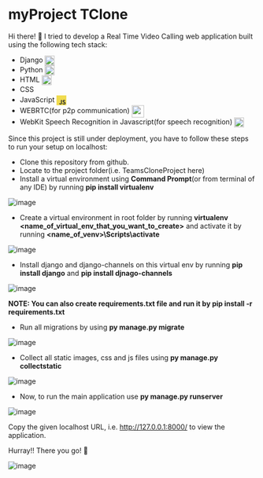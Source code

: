 # myProject TClone
Hi there! 👋
I tried to develop a Real Time Video Calling web application built using the following tech stack:

- Django  <img src="https://alternative.me/media/256/django-icon-2jqi6c39eg9fnfmv-c.png" width=20px height=20px align=center>
- Python <img src="https://tse3.mm.bing.net/th?id=OIP.CYpqc79M1jl94xw__TzDiQHaHa&pid=Api&P=0&w=300&h=300" width=20px height=20px align=center>
- HTML <img src="https://maxcdn.icons8.com/Share/icon/Logos/html_51600.png" width=20px height=20px align=center>
- CSS <img src="https://3.bp.blogspot.com/-oRSUw_TmO9o/XIb61m88fcI/AAAAAAAAIq0/vnxl2zzsXEQsnHI2fH4GjKu_ZT0urRo4wCK4BGAYYCw/s1600/icon%2Bcss%2B3.png" width=15px height=20px align=center>
- JavaScript <img src="https://raw.githubusercontent.com/voodootikigod/logo.js/master/js.png" width=20px height=20px align=center>
- WEBRTC(for p2p communication) <img src="https://styles.redditmedia.com/t5_2unw6/styles/communityIcon_3qc66h3yt5u01.png" width=25px height=25px align=center>
- WebKit Speech Recognition in Javascript(for speech recognition) <img src="https://tse2.mm.bing.net/th?id=OIP.EOx8l0t1OjD-kFXG-skywQAAAA&pid=Api&P=0&w=300&h=300" width=20px height=20px align=center>

Since this project is still under deployment, you have to follow these steps to run your setup on localhost:

- Clone this repository from github.
- Locate to the project folder(i.e. TeamsCloneProject here)
- Install a virtual environment using **Command Prompt**(or from terminal of any IDE) by running **pip install virtualenv**

![image](https://user-images.githubusercontent.com/85979410/125254202-df988600-e317-11eb-870f-10ea117024b3.png)

- Create a virtual environment in root folder by running **virtualenv  <name_of_virtual_env_that_you_want_to_create>** and activate it by running **<name_of_venv>\Scripts\activate**

![image](https://user-images.githubusercontent.com/85979410/125254801-706f6180-e318-11eb-868d-2de7fe68dbdc.png)

- Install django and django-channels on this virtual env by running **pip install django** and **pip install djnago-channels**

![image](https://user-images.githubusercontent.com/85979410/125255215-d2c86200-e318-11eb-983a-50887b3107e4.png)

**NOTE: You can also create requirements.txt file and run it by pip install -r requirements.txt**

- Run all migrations by using **py manage.py migrate**

![image](https://user-images.githubusercontent.com/85979410/125255508-233fbf80-e319-11eb-8d4e-d654291a5638.png)

- Collect all static images, css and js files using **py manage.py collectstatic**

![image](https://user-images.githubusercontent.com/85979410/125255621-41a5bb00-e319-11eb-9ca9-364d55a59371.png)

- Now, to run the main application use **py manage.py runserver**

![image](https://user-images.githubusercontent.com/85979410/125255726-5b470280-e319-11eb-83b3-375a1ab66a8c.png)

Copy the given localhost URL, i.e. http://127.0.0.1:8000/ to view the application.

Hurray!! There you go! 🥳

![image](https://user-images.githubusercontent.com/85979410/125309570-7fbdd180-e34f-11eb-973b-f0571378f09f.png)

